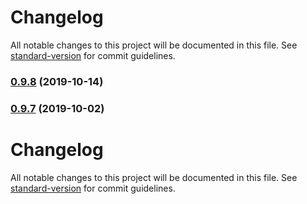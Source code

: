 # Changelog

All notable changes to this project will be documented in this file. See
[standard-version](https://github.com/conventional-changelog/standard-version) for commit guidelines.

### [0.9.8](https://github.com/andbul/typevert/compare/v0.9.7...v0.9.8) (2019-10-14)

### [0.9.7](https://github.com/andbul/typevert/compare/v0.9.5...v0.9.7) (2019-10-02)

# Changelog

All notable changes to this project will be documented in this file. See
[standard-version](https://github.com/conventional-changelog/standard-version) for commit guidelines.
